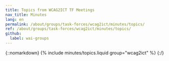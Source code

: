 ```yaml
---
title: Topics from WCAG2ICT TF Meetings
nav_title: Minutes
lang: en
permalink: /about/groups/task-forces/wcag2ict/minutes/topics/
ref: /about/groups/task-forces/wcag2ict/minutes/topics/
github:
  label: wai-groups
---
```


{::nomarkdown}
{% include minutes/topics.liquid group="wcag2ict" %}
{:/}